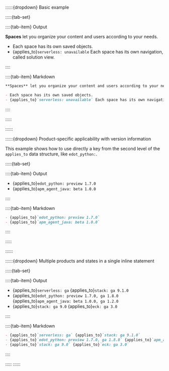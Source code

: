 ::::::{dropdown} Basic example

:::::{tab-set}

::::{tab-item} Output

**Spaces** let you organize your content and users according to your needs.

- Each space has its own saved objects.
- {applies_to}`serverless: unavailable` Each space has its own navigation, called solution view.

::::

::::{tab-item} Markdown
```markdown
**Spaces** let you organize your content and users according to your needs.

- Each space has its own saved objects.
- {applies_to}`serverless: unavailable` Each space has its own navigation, called solution view.
```
::::

:::::

::::::

::::::{dropdown} Product-specific applicability with version information

This example shows how to use directly a key from the second level of the `applies_to` data structure, like `edot_python:`.

:::::{tab-set}

::::{tab-item} Output

- {applies_to}`edot_python: preview 1.7.0`
- {applies_to}`apm_agent_java: beta 1.0.0`

::::

::::{tab-item} Markdown
```markdown
- {applies_to}`edot_python: preview 1.7.0`
- {applies_to}`apm_agent_java: beta 1.0.0`
```
::::

:::::

::::::

::::::{dropdown} Multiple products and states in a single inline statement

:::::{tab-set}

::::{tab-item} Output

- {applies_to}`serverless: ga` {applies_to}`stack: ga 9.1.0`
- {applies_to}`edot_python: preview 1.7.0, ga 1.8.0` {applies_to}`apm_agent_java: beta 1.0.0, ga 1.2.0`
- {applies_to}`stack: ga 9.0` {applies_to}`eck: ga 3.0`

::::

::::{tab-item} Markdown
```markdown
- {applies_to}`serverless: ga` {applies_to}`stack: ga 9.1.0`
- {applies_to}`edot_python: preview 1.7.0, ga 1.8.0` {applies_to}`apm_agent_java: beta 1.0.0, ga 1.2.0`
- {applies_to}`stack: ga 9.0` {applies_to}`eck: ga 3.0`
```
::::

:::::
::::::

